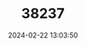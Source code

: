 ---
title: "38237"
category: "Inga exfoliata"
draft: false
date: 2024-02-22 13:03:50
languages:
  Portuguese: ["Ingá-miúdo"]
---
